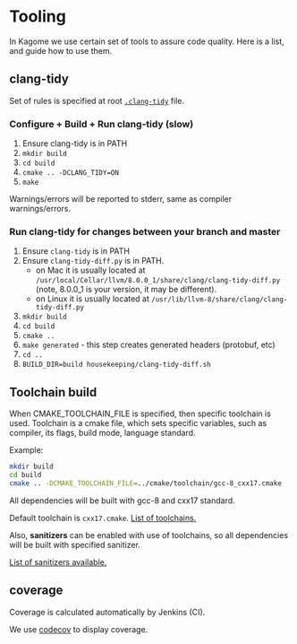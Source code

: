 # Tooling 

In Kagome we use certain set of tools to assure code quality. Here is a list, and guide how to use them.


## clang-tidy

Set of rules is specified at root [`.clang-tidy`](../../.clang-tidy) file.

### Configure + Build + Run clang-tidy (slow)

1. Ensure clang-tidy is in PATH
2. `mkdir build`
3. `cd build`
4. `cmake .. -DCLANG_TIDY=ON`
5. `make`

Warnings/errors will be reported to stderr, same as compiler warnings/errors.

### Run clang-tidy for changes between your branch and master

1. Ensure `clang-tidy` is in PATH
2. Ensure `clang-tidy-diff.py` is in PATH.
    - on Mac it is usually located at `/usr/local/Cellar/llvm/8.0.0_1/share/clang/clang-tidy-diff.py` (note, 8.0.0_1 is your version, it may be different).
    - on Linux it is usually located at `/usr/lib/llvm-8/share/clang/clang-tidy-diff.py`
3. `mkdir build`
4. `cd build`
5. `cmake ..`
6. `make generated` - this step creates generated headers (protobuf, etc)
7. `cd ..`
8. `BUILD_DIR=build housekeeping/clang-tidy-diff.sh`

## Toolchain build

When CMAKE_TOOLCHAIN_FILE is specified, then specific toolchain is used.
Toolchain is a cmake file, which sets specific variables, such as compiler, its flags, build mode, language standard.

Example:
```sh
mkdir build
cd build
cmake .. -DCMAKE_TOOLCHAIN_FILE=../cmake/toolchain/gcc-8_cxx17.cmake
```

All dependencies will be built with gcc-8 and cxx17 standard.

Default toolchain is `cxx17.cmake`. [List of toolchains.](../../cmake/toolchain)

Also, **sanitizers** can be enabled with use of toolchains, so all dependencies will be built with specified sanitizer.

[List of sanitizers available.](../../cmake/san)


## coverage

Coverage is calculated automatically by Jenkins (CI).

We use [codecov](https://codecov.io/gh/soramitsu/kagome) to display coverage.

